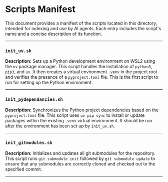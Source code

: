 # Scripts Manifest

This document provides a manifest of the scripts located in this directory, intended for indexing and use by AI agents. Each entry includes the script's name and a concise description of its function.

---

### `init_uv.sh`

**Description:** Sets up a Python development environment on WSL2 using the `uv` package manager. This script handles the installation of `python3`, `pip3`, and `uv`. It then creates a virtual environment `.venv` in the project root and verifies the presence of a `pyproject.toml` file. This is the first script to run for setting up the Python environment.

---

### `init_pydependancies.sh`

**Description:** Synchronizes the Python project dependencies based on the `pyproject.toml` file. This script uses `uv pip sync` to install or update packages within the existing `.venv` virtual environment. It should be run after the environment has been set up by `init_uv.sh`.

---

### `init_gitmodules.sh`

**Description:** Initializes and updates all git submodules for the repository. This script runs `git submodule init` followed by `git submodule update` to ensure that any submodules are correctly cloned and checked out to the specified commit.

---
